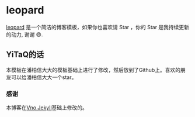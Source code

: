 # leopard

[leopard](http://baixin.io) 是一个简洁的博客模板，如果你也喜欢请 Star ，你的 Star 是我持续更新的动力, 谢谢 😄.


## YiTaQ的话
本模板在潘柏信大大的模板基础上进行了修改，然后放到了Github上。喜欢的朋友可以给潘柏信大大一个star。


### 感谢   

本博客在[Vno Jekyll](https://github.com/onevcat/vno-jekyll)基础上修改的。  
